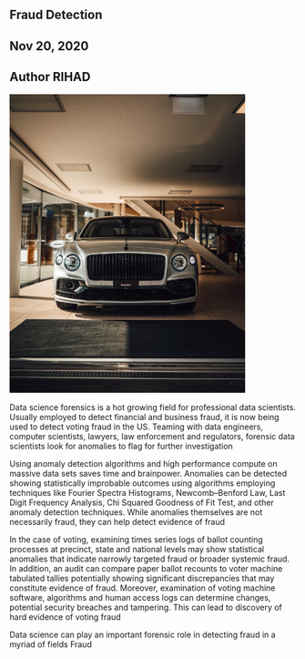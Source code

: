 ## Fraud Detection
## Nov 20, 2020
## Author RIHAD

<img src="./assets/t2.png"/>

Data science forensics is a hot growing field for professional data scientists. Usually employed to detect financial and business fraud, it is now being used to detect voting fraud in the US. Teaming with data engineers, computer scientists, lawyers, law enforcement and regulators, forensic data scientists look for anomalies to flag for further investigation

Using anomaly detection algorithms and high performance compute on massive data sets saves time and brainpower. Anomalies can be detected showing statistically improbable outcomes using algorithms employing techniques like Fourier Spectra Histograms, Newcomb–Benford Law, Last Digit Frequency Analysis, Chi Squared Goodness of Fit Test, and other anomaly detection techniques. While anomalies themselves are not necessarily fraud, they can help detect evidence of fraud

In the case of voting, examining times series logs of ballot counting processes at precinct, state and national levels may show statistical anomalies that indicate narrowly targeted fraud or broader systemic fraud. In addition, an audit can compare paper ballot recounts to voter machine tabulated tallies potentially showing significant discrepancies that may constitute evidence of fraud. Moreover, examination of voting machine software, algorithms and human access logs can determine changes, potential security breaches and tampering. This can lead to discovery of hard evidence of voting fraud

Data science can play an important forensic role in detecting fraud in a myriad of fields Fraud
